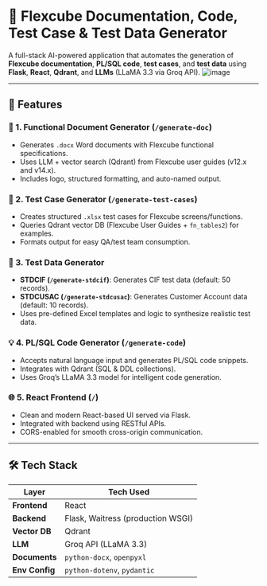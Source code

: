 # 🧠 Flexcube Documentation, Code, Test Case & Test Data Generator

A full-stack AI-powered application that automates the generation of **Flexcube documentation**, **PL/SQL code**, **test cases**, and **test data** using **Flask**, **React**, **Qdrant**, and **LLMs** (LLaMA 3.3 via Groq API).
![image](https://github.com/user-attachments/assets/2105995a-ebc7-4eb6-8746-bf0d220caed5)


---

## 🚀 Features

### 📄 1. Functional Document Generator (`/generate-doc`)
- Generates `.docx` Word documents with Flexcube functional specifications.
- Uses LLM + vector search (Qdrant) from Flexcube user guides (v12.x and v14.x).
- Includes logo, structured formatting, and auto-named output.

### 🧪 2. Test Case Generator (`/generate-test-cases`)
- Creates structured `.xlsx` test cases for Flexcube screens/functions.
- Queries Qdrant vector DB (Flexcube User Guides + `fn_tables2`) for examples.
- Formats output for easy QA/test team consumption.

### 🧬 3. Test Data Generator
- **STDCIF (`/generate-stdcif`)**: Generates CIF test data (default: 50 records).
- **STDCUSAC (`/generate-stdcusac`)**: Generates Customer Account data (default: 10 records).
- Uses pre-defined Excel templates and logic to synthesize realistic test data.

### 💡 4. PL/SQL Code Generator (`/generate-code`)
- Accepts natural language input and generates PL/SQL code snippets.
- Integrates with Qdrant (SQL & DDL collections).
- Uses Groq’s LLaMA 3.3 model for intelligent code generation.

### 🌐 5. React Frontend (`/`)
- Clean and modern React-based UI served via Flask.
- Integrated with backend using RESTful APIs.
- CORS-enabled for smooth cross-origin communication.

---

## 🛠️ Tech Stack

| Layer       | Tech Used                          |
|-------------|------------------------------------|
| **Frontend** | React                              |
| **Backend**  | Flask, Waitress (production WSGI)  |
| **Vector DB**| Qdrant                             |
| **LLM**      | Groq API (LLaMA 3.3)               |
| **Documents**| `python-docx`, `openpyxl`          |
| **Env Config**| `python-dotenv`, `pydantic`       |




